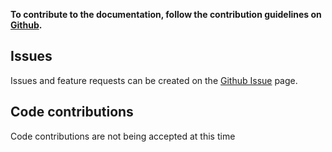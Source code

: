 **To contribute to the documentation, follow the contribution guidelines on [Github](https://github.com/iotaledger/documentation/blob/master/CONTRIBUTING.md).**

## Issues
Issues and feature requests can be created on the [Github Issue](https://github.com/iotaledger/compass/issues) page.

## Code contributions
Code contributions are not being accepted at this time






